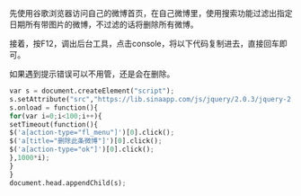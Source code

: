 先使用谷歌浏览器访问自己的微博首页，在自己微博里，使用搜索功能过滤出指定日期所有带图片的微博，不过滤的话将删除所有微博。

接着，按F12，调出后台工具，点击console，将以下代码复制进去，直接回车即可。

如果遇到提示错误可以不用管，还是会在删除。
  
```python
var s = document.createElement("script");
s.setAttribute("src","https://lib.sinaapp.com/js/jquery/2.0.3/jquery-2.0.3.min.js");
s.onload = function(){
for(var i=0;i<100;i++){
setTimeout(function(){
$('a[action-type="fl_menu"]')[0].click();
$('a[title="删除此条微博"]')[0].click();
$('a[action-type="ok"]')[0].click();
},1000*i);
}
}
document.head.appendChild(s);
```
